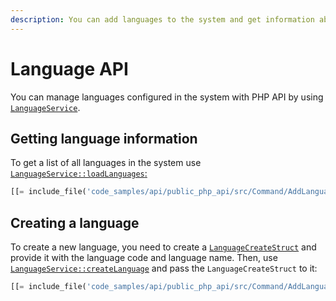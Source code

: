 ```yaml
---
description: You can add languages to the system and get information about existing languages via the PHP API.
---
```


# Language API

You can manage languages configured in the system with PHP API by using [`LanguageService`](/api/php_api/php_api_reference/classes/Ibexa-Contracts-Core-Repository-LanguageService.html).

## Getting language information

To get a list of all languages in the system use [`LanguageService::loadLanguages`:](/api/php_api/php_api_reference/classes/Ibexa-Contracts-Core-Repository-LanguageService.html#method_loadLanguage)

``` php
[[= include_file('code_samples/api/public_php_api/src/Command/AddLanguageCommand.php', 37, 42) =]]
```

## Creating a language

To create a new language, you need to create a [`LanguageCreateStruct`](/api/php_api/php_api_reference/classes/Ibexa-Contracts-Core-Repository-Values-Content-LanguageCreateStruct.html) and provide it with the language code and language name.
Then, use [`LanguageService::createLanguage`](/api/php_api/php_api_reference/classes/Ibexa-Contracts-Core-Repository-LanguageService.html#method_createLanguage) and pass the `LanguageCreateStruct` to it:

``` php
[[= include_file('code_samples/api/public_php_api/src/Command/AddLanguageCommand.php', 43, 47) =]]
```

